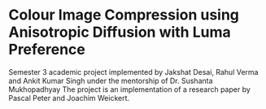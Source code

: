 # Colour Image Compression using Anisotropic Diffusion with Luma Preference
Semester 3 academic project implemented by Jakshat Desai, Rahul Verma and Ankit Kumar Singh under the mentorship of Dr. Sushanta Mukhopadhyay
The project is an implementation of a research paper by Pascal Peter and Joachim Weickert.
